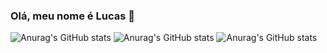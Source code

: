 ### Olá, meu nome é Lucas 👋
![Anurag's GitHub stats](https://github-readme-stats.vercel.app/api?username=lucasprad05&count_private=true)
![Anurag's GitHub stats](https://github-readme-stats.vercel.app/api?username=lucasprad05&show_icons=true)
![Anurag's GitHub stats](https://github-readme-stats.vercel.app/api?username=lucasprad05&show_icons=true&theme=radical)
<!--

- 🔭 I’m currently working on Python
- 🌱 I’m currently learning JavaScript
-->
